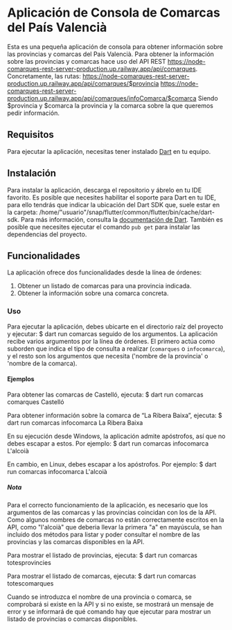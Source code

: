 # Aplicación de Consola de Comarcas del País Valencià
Esta es una pequeña aplicación de consola para obtener información sobre las provincias y comarcas del País Valencià.
Para obtener la información sobre las provincias y comarcas hace uso del API REST https://node-comarques-rest-server-production.up.railway.app/api/comarques. Concretamente, las rutas:
https://node-comarques-rest-server-production.up.railway.app/api/comarques/$provincia
https://node-comarques-rest-server-production.up.railway.app/api/comarques/infoComarca/$comarca
Siendo $provincia y $comarca la provincia y la comarca sobre la que queremos pedir información.


## Requisitos
Para ejecutar la aplicación, necesitas tener instalado [Dart](https://dart.dev/get-dart) en tu equipo.


## Instalación
Para instalar la aplicación, descarga el repositorio y ábrelo en tu IDE favorito.
Es posible que necesites habilitar el soporte para Dart en tu IDE, para ello tendrás que indicar la 
ubicación del Dart SDK que, suele estar en la carpeta: /home/"usuario"/snap/flutter/common/flutter/bin/cache/dart-sdk. Para más información, consulta la [documentación de Dart](https://dart.dev/tools).
También es posible que necesites ejecutar el comando `pub get` para instalar las dependencias del proyecto. 

## Funcionalidades

La aplicación ofrece dos funcionalidades desde la línea de órdenes:

1. Obtener un listado de comarcas para una provincia indicada.
2. Obtener la información sobre una comarca concreta.

### Uso
Para ejecutar la aplicación, debes ubicarte en el directorio raíz del proyecto y ejecutar: $ dart run comarcas seguido de los argumentos.
La aplicación recibe varios argumentos por la línea de órdenes. El primero actúa como suborden que indica el tipo de consulta a realizar (`comarques` o `infocomarca`), y el resto son los argumentos que necesita ('nombre de la provincia' o 'nombre de la comarca).

#### Ejemplos

Para obtener las comarcas de Castelló, ejecuta:
$ dart run comarcas comarques Castelló

Para obtener información sobre la comarca de “La Ribera Baixa”, ejecuta:
$ dart run comarcas infocomarca La Ribera Baixa

En su ejecución desde Windows, la aplicación admite apóstrofos, así que no debes escapar a estos. Por ejemplo:
$ dart run comarcas infocomarca L'alcoià

En cambio, en Linux, debes escapar a los apóstrofos. Por ejemplo:
$ dart run comarcas infocomarca L\'alcoià

##### Nota

Para el correcto funcionamiento de la aplicación, es necesario que los argumentos de las comarcas y 
las provincias coincidan con los de la API.
Como algunos nombres de comarcas no están correctamente escritos en la API, como "l'alcoià" que 
deberia llevar la primera "a" en mayúscula, se han incluido dos métodos para listar y poder consultar
el nombre de las provincias y las comarcas disponibles en la API.

Para mostrar el listado de provincias, ejecuta:
$ dart run comarcas totesprovincies

Para mostrar el listado de comarcas, ejecuta:
$ dart run comarcas totescomarques

Cuando se introduzca el nombre de una provincia o comarca, se comprobará si existe en la API y si no existe, se mostrará un mensaje de error y
se informará de qué comando hay que ejecutar para mostrar un listado de provincias o comarcas disponibles.




